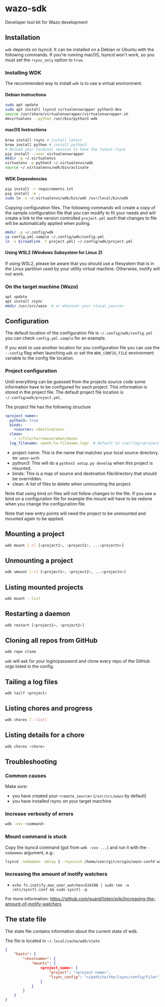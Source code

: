 # wazo-sdk

Developer tool kit for Wazo development

## Installation

`wdk` depends on lsyncd. It can be installed on a Debian or Ubuntu with the following
commands. If you're running macOS, lsyncd won't work, so you must set the `rsync_only` option to `true`.

### Installing WDK

The recommended way to install `wdk` is to use a virtual environment.

#### Debian Instructions

```sh
sudo apt update
sudo apt install lsyncd virtualenvwrapper python3-dev
source /usr/share/virtualenvwrapper/virtualenvwrapper.sh
mkvirtualenv --python /usr/bin/python3 wdk
```

#### macOS Instructions

```sh
brew install rsync # install latest
brew install python # install python3
# Reload your terminal session to have the latest rsync
pip install --user virtualenvwrapper
mkdir -p ~/.virtualenvs
virtualenv -p python3 ~/.virtualenvs/wdk
source ~/.virtualenvs/wdk/bin/activate
```

#### WDK Dependencies

```sh
pip install -r requirements.txt
pip install -e .
sudo ln -s ~/.virtualenvs/wdk/bin/wdk /usr/local/bin/wdk
```

Copying configuration files. The following commands will create a copy of the sample
configuration file that you can modify to fit your needs and will create a link to the
version controlled `project.yml` such that changes to file will be automatically applied
when pulling.

```sh
mkdir -p ~/.config/wdk
cp config.yml.sample ~/.config/wdk/config.yml
ln -s $(readlink -f project.yml) ~/.config/wdk/project.yml
```

#### Using WSL2 (Windows Subsystem for Linux 2)

If using WSL2, please be aware that you should use a filesystem that is in the Linux
partition used by your utility virtual machine. Otherwise, inotify will not work.

### On the target machine (Wazo)

```sh
apt update
apt install rsync
mkdir /usr/src/wazo  # or whatever your <local_source>
```

## Configuration

The default location of the configuration file is `~/.config/wdk/config.yml` you can check
`config.yml.sample` for an example.

If you wish to use another location for you configuration file you can use the `--config` flag
when launching `wdk` or set the `WDK_CONFIG_FILE` environment variable to the config file location.

### Project configuration

Until everything can be guessed from the projects source code some information have to be configured
for each project. This information is stored in the project file. The default project file location
is `~/.config/wdk/project.yml`.

The project file has the following structure

```yml
<project name>:
  python3: true
  binds:
    <source>: <destination>
  clean:
    - </file/to/remove/when/done>
  log_filename: <path-to-filename.log>  # default to /var/log/<project name>.log
```

* project name: This is the name that matches your local source directory. ex: `wazo-auth`
* python3: This will do a `python3 setup.py develop` when this project is mounted.
* binds: This is a map of source and destination file/directory that should be overridden.
* clean: A list of files to delete when unmounting the project.

Note that using bind on files will not follow changes to the file. If you use a bind on a
configuration file for example the mount will have to be redone when you change the configuration
file.

Note that new entry points will need the project to be unmounted and mounted again to be applied.

## Mounting a project

```sh
wdk mount [-r] [<project1>, <project2>, ...<projectn>]
```

## Unmounting a project

```sh
wdk umount [-r] [<project1>, <project2>, ...<projectn>]
```

## Listing mounted projects

```sh
wdk mount --list
```

## Restarting a daemon

```sh
wdk restart [<project1>, <project2>]
```

## Cloning all repos from GitHub

```sh
wdk repo clone
```

`wdk` will ask for your login/password and clone every repo of the GitHub orgs listed in the config.

## Tailing a log files

```sh
wdk tailf <project>
```

## Listing chores and progress

```sh
wdk chores [--list]
```

## Listing details for a chore

```sh
wdk chores <chore>
```

## Troubleshooting

### Common causes

Make sure:

* you have created your `<remote_source>` (`/usr/src/wazo` by default)
* you have installed rsync on your target marchine

### Increase verbosity of errors

```sh
wdk -vvv <command>
```

### Mount command is stuck

Copy the lsyncd command (got from `wdk -vvv ...`) and run it with the `-nodaemon` argument, e.g.:

```sh
lsyncd -nodaemon -delay 1 -rsyncssh /home/user/git/origin/wazo-confd wazo.example.com /usr/src/wazo/wazo-confd
```

### Increasing the amount of inotify watchers

* `echo fs.inotify.max_user_watches=524288 | sudo tee -a /etc/sysctl.conf && sudo sysctl -p`

For more information: <https://github.com/guard/listen/wiki/Increasing-the-amount-of-inotify-watchers>

## The state file

The state file contains information about the current state of wdk.

The file is located in `~/.local/cache/wdk/state`

```json
{
    "hosts": {
        "<hostname>": {
            "mounts": {
                <project_name>: {
                    "project": "<project name>",
                    "lsync_config": "</path/to/the/lsync/config/file>",
                }
            }
        }
    }
}
```
